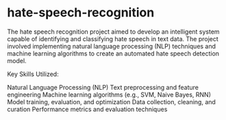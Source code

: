 # hate-speech-recognition

The hate speech recognition project aimed to develop an intelligent system capable of identifying and classifying hate speech in text data. The project involved implementing natural language processing (NLP) techniques and machine learning algorithms to create an automated hate speech detection model.

Key Skills Utilized:

Natural Language Processing (NLP)
Text preprocessing and feature engineering
Machine learning algorithms (e.g., SVM, Naive Bayes, RNN)
Model training, evaluation, and optimization
Data collection, cleaning, and curation
Performance metrics and evaluation techniques
